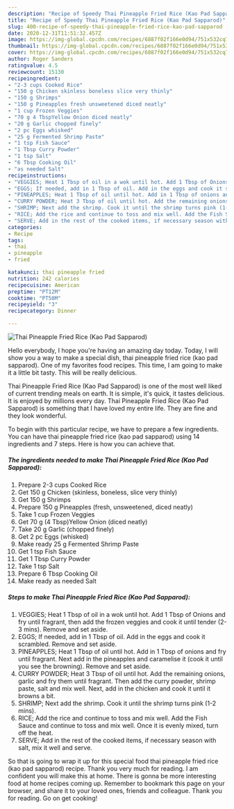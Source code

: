 ```yaml
---
description: "Recipe of Speedy Thai Pineapple Fried Rice (Kao Pad Sapparod)"
title: "Recipe of Speedy Thai Pineapple Fried Rice (Kao Pad Sapparod)"
slug: 400-recipe-of-speedy-thai-pineapple-fried-rice-kao-pad-sapparod
date: 2020-12-31T11:51:32.457Z
image: https://img-global.cpcdn.com/recipes/6887f02f166e0d94/751x532cq70/thai-pineapple-fried-rice-kao-pad-sapparod-recipe-main-photo.jpg
thumbnail: https://img-global.cpcdn.com/recipes/6887f02f166e0d94/751x532cq70/thai-pineapple-fried-rice-kao-pad-sapparod-recipe-main-photo.jpg
cover: https://img-global.cpcdn.com/recipes/6887f02f166e0d94/751x532cq70/thai-pineapple-fried-rice-kao-pad-sapparod-recipe-main-photo.jpg
author: Roger Sanders
ratingvalue: 4.5
reviewcount: 15130
recipeingredient:
- "2-3 cups Cooked Rice"
- "150 g Chicken skinless boneless slice very thinly"
- "150 g Shrimps"
- "150 g Pineapples fresh unsweetened diced neatly"
- "1 cup Frozen Veggies"
- "70 g 4 TbspYellow Onion diced neatly"
- "20 g Garlic chopped finely"
- "2 pc Eggs whisked"
- "25 g Fermented Shrimp Paste"
- "1 tsp Fish Sauce"
- "1 Tbsp Curry Powder"
- "1 tsp Salt"
- "6 Tbsp Cooking Oil"
- "as needed Salt"
recipeinstructions:
- "VEGGIES; Heat 1 Tbsp of oil in a wok until hot. Add 1 Tbsp of Onions and fry until fragrant, then add the frozen veggies and cook it until tender (2-3 mins). Remove and set aside."
- "EGGS; If needed, add in 1 Tbsp of oil. Add in the eggs and cook it scrambled. Remove and set aside."
- "PINEAPPLES; Heat 1 Tbsp of oil until hot. Add in 1 Tbsp of onions and fry until fragrant. Next add in the pineapples and caramelise it (cook it until you see the browning). Remove and set aside."
- "CURRY POWDER; Heat 3 Tbsp of oil until hot. Add the remaining onions, garlic and fry them until fragrant. Then add the curry powder, shrimp paste, salt and mix well. Next, add in the chicken and cook it until it browns a bit."
- "SHRIMP; Next add the shrimp. Cook it until the shrimp turns pink (1-2 mins)."
- "RICE; Add the rice and continue to toss and mix well. Add the Fish Sauce and continue to toss and mix well. Once it is evenly mixed, turn off the heat."
- "SERVE; Add in the rest of the cooked items, if necessary season with salt, mix it well and serve."
categories:
- Recipe
tags:
- thai
- pineapple
- fried

katakunci: thai pineapple fried 
nutrition: 242 calories
recipecuisine: American
preptime: "PT12M"
cooktime: "PT50M"
recipeyield: "3"
recipecategory: Dinner

---
```



![Thai Pineapple Fried Rice (Kao Pad Sapparod)](https://img-global.cpcdn.com/recipes/6887f02f166e0d94/751x532cq70/thai-pineapple-fried-rice-kao-pad-sapparod-recipe-main-photo.jpg)

Hello everybody, I hope you're having an amazing day today. Today, I will show you a way to make a special dish, thai pineapple fried rice (kao pad sapparod). One of my favorites food recipes. This time, I am going to make it a little bit tasty. This will be really delicious.

Thai Pineapple Fried Rice (Kao Pad Sapparod) is one of the most well liked of current trending meals on earth. It is simple, it's quick, it tastes delicious. It is enjoyed by millions every day. Thai Pineapple Fried Rice (Kao Pad Sapparod) is something that I have loved my entire life. They are fine and they look wonderful.




To begin with this particular recipe, we have to prepare a few ingredients. You can have thai pineapple fried rice (kao pad sapparod) using 14 ingredients and 7 steps. Here is how you can achieve that.

<!--inarticleads1-->

##### The ingredients needed to make Thai Pineapple Fried Rice (Kao Pad Sapparod):

1. Prepare 2-3 cups Cooked Rice
1. Get 150 g Chicken (skinless, boneless, slice very thinly)
1. Get 150 g Shrimps
1. Prepare 150 g Pineapples (fresh, unsweetened, diced neatly)
1. Take 1 cup Frozen Veggies
1. Get 70 g (4 Tbsp)Yellow Onion (diced neatly)
1. Take 20 g Garlic (chopped finely)
1. Get 2 pc Eggs (whisked)
1. Make ready 25 g Fermented Shrimp Paste
1. Get 1 tsp Fish Sauce
1. Get 1 Tbsp Curry Powder
1. Take 1 tsp Salt
1. Prepare 6 Tbsp Cooking Oil
1. Make ready as needed Salt




<!--inarticleads2-->

##### Steps to make Thai Pineapple Fried Rice (Kao Pad Sapparod):

1. VEGGIES; Heat 1 Tbsp of oil in a wok until hot. Add 1 Tbsp of Onions and fry until fragrant, then add the frozen veggies and cook it until tender (2-3 mins). Remove and set aside.
1. EGGS; If needed, add in 1 Tbsp of oil. Add in the eggs and cook it scrambled. Remove and set aside.
1. PINEAPPLES; Heat 1 Tbsp of oil until hot. Add in 1 Tbsp of onions and fry until fragrant. Next add in the pineapples and caramelise it (cook it until you see the browning). Remove and set aside.
1. CURRY POWDER; Heat 3 Tbsp of oil until hot. Add the remaining onions, garlic and fry them until fragrant. Then add the curry powder, shrimp paste, salt and mix well. Next, add in the chicken and cook it until it browns a bit.
1. SHRIMP; Next add the shrimp. Cook it until the shrimp turns pink (1-2 mins).
1. RICE; Add the rice and continue to toss and mix well. Add the Fish Sauce and continue to toss and mix well. Once it is evenly mixed, turn off the heat.
1. SERVE; Add in the rest of the cooked items, if necessary season with salt, mix it well and serve.




So that is going to wrap it up for this special food thai pineapple fried rice (kao pad sapparod) recipe. Thank you very much for reading. I am confident you will make this at home. There is gonna be more interesting food at home recipes coming up. Remember to bookmark this page on your browser, and share it to your loved ones, friends and colleague. Thank you for reading. Go on get cooking!
